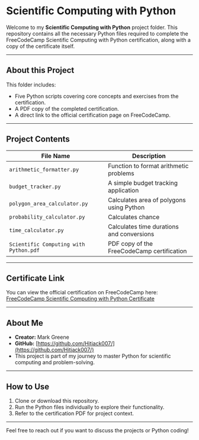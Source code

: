 # Scientific Computing with Python

Welcome to my **Scientific Computing with Python** project folder. This repository contains all the necessary Python files required to complete the FreeCodeCamp Scientific Computing with Python certification, along with a copy of the certificate itself.

---

## About this Project

This folder includes:

- Five Python scripts covering core concepts and exercises from the certification.
- A PDF copy of the completed certification.
- A direct link to the official certification page on FreeCodeCamp.

---

## Project Contents

| File Name               | Description                                |
|------------------------|--------------------------------------------|
| `arithmetic_formatter.py` | Function to format arithmetic problems     |
| `budget_tracker.py`     | A simple budget tracking application |
| `polygon_area_calculator.py`          | Calculates area of polygons using Python       |
| `probability_calculator.py`        | Calculates chance  |
| `time_calculator.py` | Calculates time durations and conversions      |
| `Scientific Computing with Python.pdf` | PDF copy of the FreeCodeCamp certification |


---

## Certificate Link

You can view the official certification on FreeCodeCamp here:  
[FreeCodeCamp Scientific Computing with Python Certificate](https://www.freecodecamp.org/certification/fccdb787169-d8a6-45c0-9774-a5aa15166771/scientific-computing-with-python-v7)

---

## About Me

- **Creator:** Mark Greene  
- **GitHub:** [https://github.com/Hitjack007/](https://github.com/Hitjack007/)  
- This project is part of my journey to master Python for scientific computing and problem-solving.

---

## How to Use

1. Clone or download this repository.  
2. Run the Python files individually to explore their functionality.  
3. Refer to the certification PDF for project context.

---

Feel free to reach out if you want to discuss the projects or Python coding!
